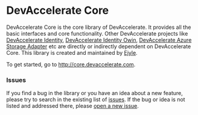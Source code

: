 <h1>DevAccelerate Core</h1>

DevAccelerate Core is the core library of DevAccelerate. It provides all the basic interfaces and core functionality. Other DevAccelerate projects like <a href="https://github.com/devaccelerate/identity">DevAccelerate Identity</a>, <a href="https://github.com/devaccelerate/identity-owin">DevAccelerate Identity Owin</a>, <a href="https://github.com/devaccelerate/adapters-azure-storage">DevAccelerate Azure Storage Adapter</a> etc are directly or indirectly dependent on DevAccelerate Core. This library is created and maintained by <a href="http://www.ejyle.com">Ejyle</a>.

To get started, go to <a href="http://core.devaccelerate.com">http://core.devaccelerate.com</a>.

<h3>Issues</h3>

If you find a bug in the library or you have an idea about a new feature, please try to search in the existing list of <a href="https://github.com/devaccelerate/core/issues">issues</a>. If the bug or idea is not listed and addressed there, please <a href="https://github.com/devaccelerate/core/issues/new">open a new issue</a>. 
